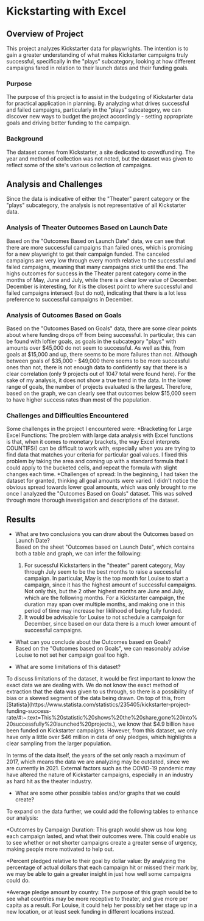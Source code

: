 # Kickstarting with Excel

## Overview of Project
This project analyzes Kickstarter data for playwrights. The intention is to gain a greater understanding of what makes Kickstarter campaigns truly successful, specifically in the "plays" subcategory, looking at how different campaigns fared in relation to their launch dates and their funding goals.

### Purpose
The purpose of this project is to assist in the budgeting of Kickstarter data for practical application in planning. By analyzing what drives successful and failed campaigns, particularly in the "plays" subcategory, we can discover new ways to budget the project accordingly - setting appropriate goals and driving better funding to the campaign.

### Background
The dataset comes from Kickstarter, a site dedicated to crowdfunding. The year and method of collection was not noted, but the dataset was given to reflect some of the site's various collection of campaigns.  


## Analysis and Challenges
Since the data is indicative of either the "Theater" parent category or the "plays" subcategory, the analysis is not representative of all Kickstarter data. 

### Analysis of Theater Outcomes Based on Launch Date
Based on the "Outcomes Based on Launch Date" data, we can see that there are more successful campaigns than failed ones, which is promising for a new playwright to get their campaign funded. The canceled campaigns are very low through every month relative to the successful and failed campaigns, meaning that many campaigns stick until the end. The highs outcomes for success in the Theater parent category come in the months of May, June and July, while there is a clear low value of December. December is interesting, for it is the closest point to where successful and failed campaigns intersect (but do not), indicating that there is a lot less preference to successful campaigns in December. 

### Analysis of Outcomes Based on Goals
Based on the "Outcomes Based on Goals" data, there are some clear points about where funding drops off from being successful. In particular, this can be found with loftier goals, as goals in the subcategory "plays" with amounts over $45,000 do not seem to successful. As well as this, from goals at $15,000 and up, there seems to be more failures than not. Although between goals of $35,000 - $49,000 there seems to be more successful ones than not, there is not enough data to confidently say that there is a clear correlation (only 9 projects out of 1047 total were found here). For the sake of my analysis, it does not show a true trend in the data. In the lower range of goals, the number of projects evaluated is the largest. Therefore, based on the graph, we can clearly see that outcomes below $15,000 seem to have higher success rates than most of the population.  

### Challenges and Difficulties Encountered
Some challenges in the project I encountered were:
*Bracketing for Large Excel Functions: The problem with large data analysis with Excel functions is that, when it comes to monetary brackets, the way Excel interprets COUNTIFS() can be difficult to work with, especially when you are trying to find data that matches your criteria for particular goal values. I fixed this problem by taking the area and coming up with a standard formula that I could apply to the bucketed cells, and repeat the formula with slight changes each time.
*Challenges of spread: In the beginning, I had taken the dataset for granted, thinking all goal amounts were varied. I didn't notice the obvious spread towards lower goal amounts, which was only brought to me once I analyzed the "Outcomes Based on Goals" dataset. This was solved through more thorough investigation and descriptions of the dataset.

## Results

- What are two conclusions you can draw about the Outcomes based on Launch Date?
<br>Based on the sheet "Outcomes based on Launch Date", which contains both a table and graph, we can infer the following:
    1. For sucessful Kickstarters in the "theater" parent category, May through July seem to be the best months to raise a successful campaign. In particular, May is the top month for Louise to start a campaign, since it has the highest amount of successful campaigns. Not only this, but the 2 other highest months are June and July, which are the following months. For a Kickstarter campaign, the duration may span over multiple months, and making one in this period of time may increase her liklihood of being fully funded.   
    2. It would be advisable for Louise to not schedule a campaign for December, since based on our data there is a much lower amount of successful campaigns.

- What can you conclude about the Outcomes based on Goals?
<br>Based on the "Outcomes based on Goals", we can reasonably advise Louise to not set her campaign goal too high. 


- What are some limitations of this dataset?
<p>To discuss limitations of the dataset, it would be first important to know the exact data we are dealing with. We do not know the exact method of extraction that the data was given to us through, so there is a possibility of bias or a skewed segment of the data being drawn. On top of this, from [Statista](https://www.statista.com/statistics/235405/kickstarter-project-funding-success-rate/#:~:text=This%20statistic%20shows%20the%20share,gone%20into%20successfully%20launched%20projects.), we know that $4.9 billion have been funded on Kickstarter campaigns. However, from this dataset, we only have only a little over $46 million in data of only pledges, which highlights a clear sampling from the larger population. </p>
<p>In terms of the data itself, the years of the set only reach a maximum of 2017, which means the data we are analyzing may be outdated, since we are currently in 2021. External factors such as the COVID-19 pandemic may have altered the nature of Kickstarter campaigns, especially in an industry as hard hit as the theater industry.
</p>

- What are some other possible tables and/or graphs that we could create?
<p>To expand on the data further, we could add the following tables to enhance our analysis:

*Outcomes by Campaign Duration: This graph would show us how long each campaign lasted, and what their outcomes were. This could enable us to see whether or not shorter campaigns create a greater sense of urgency, making people more motivated to help out.

*Percent pledged relative to their goal by dollar value: By analyzing the percentage of actual dollars that each campaign hit or missed their mark by, we may be able to gain a greater insight in just how well some campaigns could do.   

*Average pledge amount by country: The purpose of this graph would be to see what countries may be more receptive to theater, and give more per capita as a result. For Louise, it could help her possibly set her stage up in a new location, or at least seek funding in different locations instead. 
</p>